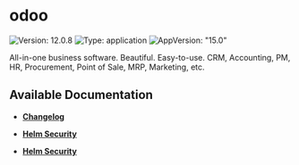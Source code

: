 # odoo

![Version: 12.0.8](https://img.shields.io/badge/Version-12.0.8-informational?style=flat-square) ![Type: application](https://img.shields.io/badge/Type-application-informational?style=flat-square) ![AppVersion: "15.0"](https://img.shields.io/badge/AppVersion-"15.0"-informational?style=flat-square)

All-in-one business software. Beautiful. Easy-to-use. CRM, Accounting, PM, HR, Procurement, Point of Sale, MRP, Marketing, etc.

## Available Documentation

- [**Changelog**](CHANGELOG)

- [**Helm Security**](container-security)

- [**Helm Security**](helm-security)


